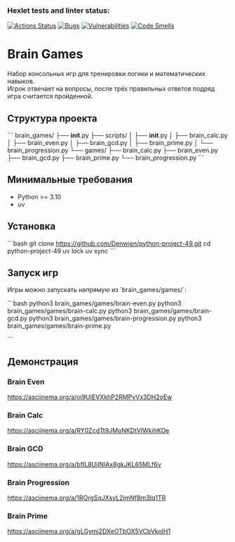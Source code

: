 
### Hexlet tests and linter status:
[![Actions Status](https://github.com/Denwien/python-project-49/actions/workflows/hexlet-check.yml/badge.svg)](https://github.com/Denwien/python-project-49/actions)
[![Bugs](https://sonarcloud.io/api/project_badges/measure?project=Denwien_python-project-49&metric=bugs)](https://sonarcloud.io/summary/new_code?id=Denwien_python-project-49)
[![Vulnerabilities](https://sonarcloud.io/api/project_badges/measure?project=Denwien_python-project-49&metric=vulnerabilities)](https://sonarcloud.io/summary/new_code?id=Denwien_python-project-49)
[![Code Smells](https://sonarcloud.io/api/project_badges/measure?project=Denwien_python-project-49&metric=code_smells)](https://sonarcloud.io/summary/new_code?id=Denwien_python-project-49)

# Brain Games

Набор консольных игр для тренировки логики и математических навыков.  
Игрок отвечает на вопросы, после трёх правильных ответов подряд игра считается пройденной.

## Структура проекта

\`\`\`
brain_games/
├── __init__.py
├── scripts/
│   ├── __init__.py
│   ├── brain_calc.py
│   ├── brain_even.py
│   ├── brain_gcd.py
│   ├── brain_prime.py
│   └── brain_progression.py
└── games/
    ├── brain_calc.py
    ├── brain_even.py
    ├── brain_gcd.py
    ├── brain_prime.py
    └── brain_progression.py
\`\`\`

## Минимальные требования

- Python >= 3.10
- uv

## Установка

\`\`\`bash
git clone https://github.com/Denwien/python-project-49.git
cd python-project-49
uv lock
uv sync
\`\`\`

## Запуск игр

Игры можно запускать напрямую из \`brain_games/games/\`:

\`\`\`bash
python3 brain_games/games/brain-even.py
python3 brain_games/games/brain-calc.py
python3 brain_games/games/brain-gcd.py
python3 brain_games/games/brain-progression.py
python3 brain_games/games/brain-prime.py

\`\`\`

## Демонстрация

### Brain Even
https://asciinema.org/a/oj9UIEVXkhP2RMPvVx3DH2oEw

### Brain Calc
https://asciinema.org/a/RY0ZcdTt9JMoNKDtVIWkihKOe

### Brain GCD
https://asciinema.org/a/bfIL8UjlNIAx8gkJKL65MLf6v

### Brain Progression
https://asciinema.org/a/1ROrgSqJXsvL2jmNf8m3Iq1TR

### Brain Prime
https://asciinema.org/a/gLGymi2DXeOTbOX5VCbVkolH1
